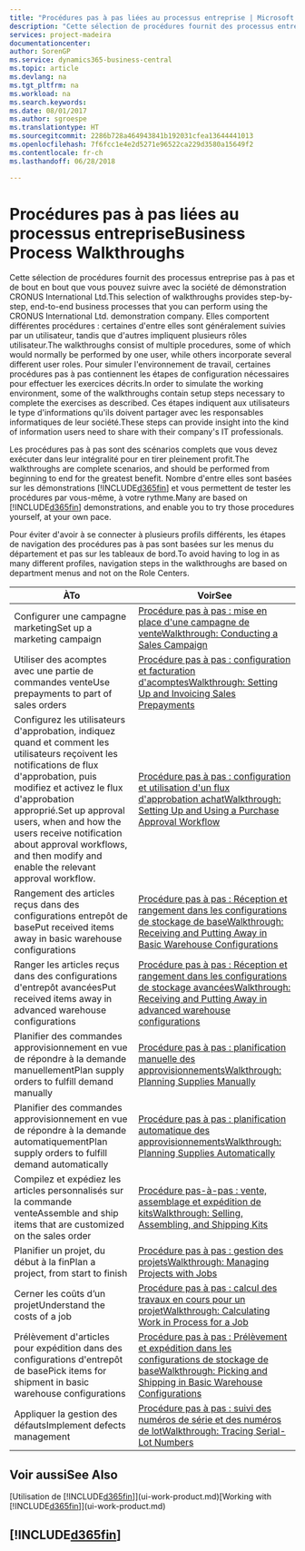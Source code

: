 ```yaml
---
title: "Procédures pas à pas liées au processus entreprise | Microsoft Docs"
description: "Cette sélection de procédures fournit des processus entreprise pas à pas et de bout en bout que vous pouvez suivre avec la société de démonstration CRONUS International Ltd. Elles comportent différentes procédures : certaines d'entre elles sont généralement suivies par un utilisateur, tandis que d'autres impliquent plusieurs rôles utilisateur. Pour simuler l'environnement de travail, certaines procédures pas à pas contiennent les étapes de configuration nécessaires pour effectuer les exercices décrits. Ces étapes indiquent aux utilisateurs le type d'informations qu'ils doivent partager avec les responsables informatiques de leur société."
services: project-madeira
documentationcenter: 
author: SorenGP
ms.service: dynamics365-business-central
ms.topic: article
ms.devlang: na
ms.tgt_pltfrm: na
ms.workload: na
ms.search.keywords: 
ms.date: 08/01/2017
ms.author: sgroespe
ms.translationtype: HT
ms.sourcegitcommit: 2286b728a464943841b192031cfea13644441013
ms.openlocfilehash: 7f6fcc1e4e2d5271e96522ca229d3580a15649f2
ms.contentlocale: fr-ch
ms.lasthandoff: 06/28/2018

---
```

# <a name="business-process-walkthroughs"></a><span data-ttu-id="035c5-106">Procédures pas à pas liées au processus entreprise</span><span class="sxs-lookup"><span data-stu-id="035c5-106">Business Process Walkthroughs</span></span>
<span data-ttu-id="035c5-107">Cette sélection de procédures fournit des processus entreprise pas à pas et de bout en bout que vous pouvez suivre avec la société de démonstration CRONUS International Ltd.</span><span class="sxs-lookup"><span data-stu-id="035c5-107">This selection of walkthroughs provides step-by-step, end-to-end business processes that you can perform using the CRONUS International Ltd. demonstration company.</span></span> <span data-ttu-id="035c5-108">Elles comportent différentes procédures : certaines d'entre elles sont généralement suivies par un utilisateur, tandis que d'autres impliquent plusieurs rôles utilisateur.</span><span class="sxs-lookup"><span data-stu-id="035c5-108">The walkthroughs consist of multiple procedures, some of which would normally be performed by one user, while others incorporate several different user roles.</span></span> <span data-ttu-id="035c5-109">Pour simuler l'environnement de travail, certaines procédures pas à pas contiennent les étapes de configuration nécessaires pour effectuer les exercices décrits.</span><span class="sxs-lookup"><span data-stu-id="035c5-109">In order to simulate the working environment, some of the walkthroughs contain setup steps necessary to complete the exercises as described.</span></span> <span data-ttu-id="035c5-110">Ces étapes indiquent aux utilisateurs le type d'informations qu'ils doivent partager avec les responsables informatiques de leur société.</span><span class="sxs-lookup"><span data-stu-id="035c5-110">These steps can provide insight into the kind of information users need to share with their company's IT professionals.</span></span>  

 <span data-ttu-id="035c5-111">Les procédures pas à pas sont des scénarios complets que vous devez exécuter dans leur intégralité pour en tirer pleinement profit.</span><span class="sxs-lookup"><span data-stu-id="035c5-111">The walkthroughs are complete scenarios, and should be performed from beginning to end for the greatest benefit.</span></span> <span data-ttu-id="035c5-112">Nombre d'entre elles sont basées sur les démonstrations [!INCLUDE[d365fin](includes/d365fin_md.md)] et vous permettent de tester les procédures par vous-même, à votre rythme.</span><span class="sxs-lookup"><span data-stu-id="035c5-112">Many are based on [!INCLUDE[d365fin](includes/d365fin_md.md)] demonstrations, and enable you to try those procedures yourself, at your own pace.</span></span>  

 <span data-ttu-id="035c5-113">Pour éviter d'avoir à se connecter à plusieurs profils différents, les étapes de navigation des procédures pas à pas sont basées sur les menus du département et pas sur les tableaux de bord.</span><span class="sxs-lookup"><span data-stu-id="035c5-113">To avoid having to log in as many different profiles, navigation steps in the walkthroughs are based on department menus and not on the Role Centers.</span></span>  

|<span data-ttu-id="035c5-114">À</span><span class="sxs-lookup"><span data-stu-id="035c5-114">To</span></span>|<span data-ttu-id="035c5-115">Voir</span><span class="sxs-lookup"><span data-stu-id="035c5-115">See</span></span>|  
|--------|---------|  
|<span data-ttu-id="035c5-116">Configurer une campagne marketing</span><span class="sxs-lookup"><span data-stu-id="035c5-116">Set up a marketing campaign</span></span>|[<span data-ttu-id="035c5-117">Procédure pas à pas : mise en place d'une campagne de vente</span><span class="sxs-lookup"><span data-stu-id="035c5-117">Walkthrough: Conducting a Sales Campaign</span></span>](walkthrough-conducting-a-sales-campaign.md)|  
|<span data-ttu-id="035c5-118">Utiliser des acomptes avec une partie de commandes vente</span><span class="sxs-lookup"><span data-stu-id="035c5-118">Use prepayments to part of sales orders</span></span>|[<span data-ttu-id="035c5-119">Procédure pas à pas : configuration et facturation d'acomptes</span><span class="sxs-lookup"><span data-stu-id="035c5-119">Walkthrough: Setting Up and Invoicing Sales Prepayments</span></span>](walkthrough-setting-up-and-invoicing-sales-prepayments.md)|  
|<span data-ttu-id="035c5-120">Configurez les utilisateurs d'approbation, indiquez quand et comment les utilisateurs reçoivent les notifications de flux d'approbation, puis modifiez et activez le flux d'approbation approprié.</span><span class="sxs-lookup"><span data-stu-id="035c5-120">Set up approval users, when and how the users receive notification about approval workflows, and then modify and enable the relevant approval workflow.</span></span>|[<span data-ttu-id="035c5-121">Procédure pas à pas : configuration et utilisation d'un flux d'approbation achat</span><span class="sxs-lookup"><span data-stu-id="035c5-121">Walkthrough: Setting Up and Using a Purchase Approval Workflow</span></span>](walkthrough-setting-up-and-using-a-purchase-approval-workflow.md)|  
|<span data-ttu-id="035c5-122">Rangement des articles reçus dans des configurations entrepôt de base</span><span class="sxs-lookup"><span data-stu-id="035c5-122">Put received items away in basic warehouse configurations</span></span>|[<span data-ttu-id="035c5-123">Procédure pas à pas : Réception et rangement dans les configurations de stockage de base</span><span class="sxs-lookup"><span data-stu-id="035c5-123">Walkthrough: Receiving and Putting Away in Basic Warehouse Configurations</span></span>](walkthrough-receiving-and-putting-away-in-basic-warehousing.md)|  
|<span data-ttu-id="035c5-124">Ranger les articles reçus dans des configurations d'entrepôt avancées</span><span class="sxs-lookup"><span data-stu-id="035c5-124">Put received items away in advanced warehouse configurations</span></span>|[<span data-ttu-id="035c5-125">Procédure pas à pas : Réception et rangement dans les configurations de stockage avancées</span><span class="sxs-lookup"><span data-stu-id="035c5-125">Walkthrough: Receiving and Putting Away in advanced warehouse configurations</span></span>](walkthrough-receiving-and-putting-away-in-advanced-warehousing.md)|  
|<span data-ttu-id="035c5-126">Planifier des commandes approvisionnement en vue de répondre à la demande manuellement</span><span class="sxs-lookup"><span data-stu-id="035c5-126">Plan supply orders to fulfill demand manually</span></span>|[<span data-ttu-id="035c5-127">Procédure pas à pas : planification manuelle des approvisionnements</span><span class="sxs-lookup"><span data-stu-id="035c5-127">Walkthrough: Planning Supplies Manually</span></span>](walkthrough-planning-supplies-manually.md)|  
|<span data-ttu-id="035c5-128">Planifier des commandes approvisionnement en vue de répondre à la demande automatiquement</span><span class="sxs-lookup"><span data-stu-id="035c5-128">Plan supply orders to fulfill demand automatically</span></span>|[<span data-ttu-id="035c5-129">Procédure pas à pas : planification automatique des approvisionnements</span><span class="sxs-lookup"><span data-stu-id="035c5-129">Walkthrough: Planning Supplies Automatically</span></span>](walkthrough-planning-supplies-automatically.md)|  
|<span data-ttu-id="035c5-130">Compilez et expédiez les articles personnalisés sur la commande vente</span><span class="sxs-lookup"><span data-stu-id="035c5-130">Assemble and ship items that are customized on the sales order</span></span>|[<span data-ttu-id="035c5-131">Procédure pas-à-pas : vente, assemblage et expédition de kits</span><span class="sxs-lookup"><span data-stu-id="035c5-131">Walkthrough: Selling, Assembling, and Shipping Kits</span></span>](walkthrough-selling-assembling-and-shipping-kits.md)|  
|<span data-ttu-id="035c5-132">Planifier un projet, du début à la fin</span><span class="sxs-lookup"><span data-stu-id="035c5-132">Plan a project, from start to finish</span></span>|[<span data-ttu-id="035c5-133">Procédure pas à pas : gestion des projets</span><span class="sxs-lookup"><span data-stu-id="035c5-133">Walkthrough: Managing Projects with Jobs</span></span>](walkthrough-managing-projects-with-jobs.md)|  
|<span data-ttu-id="035c5-134">Cerner les coûts d’un projet</span><span class="sxs-lookup"><span data-stu-id="035c5-134">Understand the costs of a job</span></span>|[<span data-ttu-id="035c5-135">Procédure pas à pas : calcul des travaux en cours pour un projet</span><span class="sxs-lookup"><span data-stu-id="035c5-135">Walkthrough: Calculating Work in Process for a Job</span></span>](walkthrough-calculating-work-in-process-for-a-job.md)|  
|<span data-ttu-id="035c5-136">Prélèvement d'articles pour expédition dans des configurations d'entrepôt de base</span><span class="sxs-lookup"><span data-stu-id="035c5-136">Pick items for shipment in basic warehouse configurations</span></span>|[<span data-ttu-id="035c5-137">Procédure pas à pas : Prélèvement et expédition dans les configurations de stockage de base</span><span class="sxs-lookup"><span data-stu-id="035c5-137">Walkthrough: Picking and Shipping in Basic Warehouse Configurations</span></span>](walkthrough-picking-and-shipping-in-basic-warehousing.md)|  
|<span data-ttu-id="035c5-138">Appliquer la gestion des défauts</span><span class="sxs-lookup"><span data-stu-id="035c5-138">Implement defects management</span></span>|[<span data-ttu-id="035c5-139">Procédure pas à pas : suivi des numéros de série et des numéros de lot</span><span class="sxs-lookup"><span data-stu-id="035c5-139">Walkthrough: Tracing Serial-Lot Numbers</span></span>](walkthrough-tracing-serial-lot-numbers.md)|  

## <a name="see-also"></a><span data-ttu-id="035c5-140">Voir aussi</span><span class="sxs-lookup"><span data-stu-id="035c5-140">See Also</span></span>
<span data-ttu-id="035c5-141">[Utilisation de [!INCLUDE[d365fin](includes/d365fin_md.md)]](ui-work-product.md)</span><span class="sxs-lookup"><span data-stu-id="035c5-141">[Working with [!INCLUDE[d365fin](includes/d365fin_md.md)]](ui-work-product.md)</span></span>  

## [!INCLUDE[d365fin](includes/free_trial_md.md)]  
 

